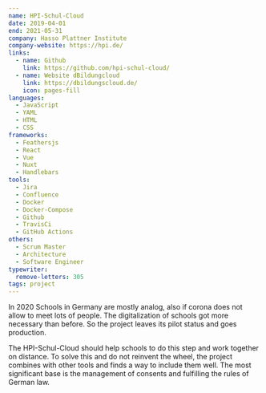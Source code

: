 ```yaml
---
name: HPI-Schul-Cloud
date: 2019-04-01
end: 2021-05-31
company: Hasso Plattner Institute
company-website: https://hpi.de/
links:
  - name: Github
    link: https://github.com/hpi-schul-cloud/
  - name: Website dBildungcloud
    link: https://dbildungscloud.de/
    icon: pages-fill
languages:
  - JavaScript
  - YAML
  - HTML
  - CSS
frameworks:
  - Feathersjs
  - React
  - Vue
  - Nuxt
  - Handlebars
tools:
  - Jira
  - Confluence
  - Docker
  - Docker-Compose
  - Github
  - TravisCi
  - GitHub Actions
others:
  - Scrum Master
  - Architecture
  - Software Engineer
typewriter:
  remove-letters: 305
tags: project
---
```


In 2020 Schools in Germany are mostly analog, also if corona does not allow to meet lots of people. The digitalization of schools got more necessary than before. So the project leaves its pilot status and goes production.

The HPI-Schul-Cloud should help schools to do this step and work together on distance. To solve this and do not reinvent the wheel, the project combines with other tools and finds a way to include them well. The most significant base is the management of consents and fulfilling the rules of German law.
